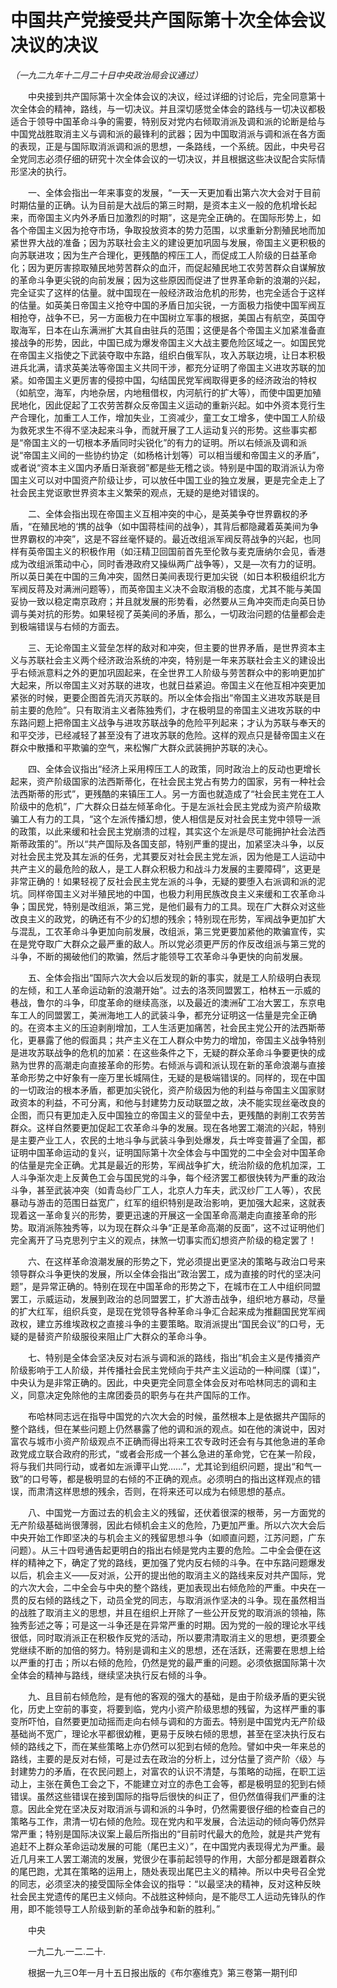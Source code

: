 # 中国共产党接受共产国际第十次全体会议决议的决议

*（一九二九年十二月二十日中央政治局会议通过）*

　　中央接到共产国际第十次全体会议的决议，经过详细的讨论后，完全同意第十次全体会的精神，路线，与一切决议。并且深切感觉全体会的路线与一切决议都极适合于领导中国革命斗争的需要，特别反对党内右倾取消派及调和派的论断是给与中国党战胜取消主义与调和派的最锋利的武器；因为中国取消派与调和派在各方面的表现，正是与国际取消派调和派的思想，一条路线，一个系统。因此，中央号召全党同志必须仔细的研究十次全体会议的一切决议，并且根据这些决议配合实际情形坚决的执行。

　　一、全体会指出一年来事变的发展，“一天一天更加看出第六次大会对于目前时期估量的正确。认为目前是大战后的第三时期，是资本主义一般的危机增长起来，而帝国主义内外矛盾日加激烈的时期”，这是完全正确的。在国际形势上，如各个帝国主义因为抢夺市场，争取投放资本的势力范围，以求重新分割殖民地而加紧世界大战的准备；因为苏联社会主义的建设更加巩固与发展，帝国主义更积极的向苏联进攻；因为生产合理化，更残酷的榨压工人，而促成工人阶级的日益革命化；因为更厉害掠取殖民地劳苦群众的血汗，而促起殖民地工农劳苦群众自谋解放的革命斗争更尖锐的向前发展；因为这些原因而促进了世界革命新的浪潮的兴起，完全证实了这样的估量。就中国现在一般经济政治危机的形势，也完全适合于这样的估量。如英美日帝国主义抢夺中国的矛盾日加尖锐，一方面极力指使中国军阀互相抢夺，战争不已，另一方面极力在中国树立军事的根据，美国占有航空，英国夺取海军，日本在山东满洲扩大其自由驻兵的范围；这便是各个帝国主义加紧准备直接战争的形势，因此，中国已成为爆发帝国主义大战主要危险区域之一。如国民党在帝国主义指使之下武装夺取中东路，组织白俄军队，攻入苏联边境，让日本积极进兵北满，请求英美法等帝国主义共同干涉，都充分证明了帝国主义进攻苏联的加紧。如帝国主义更厉害的侵掠中国，勾结国民党军阀取得更多的经济政治的特权（如航空，海军，内地杂居，内地租借权，内河航行的扩大等），而使中国更加殖民地化，因此促起了工农劳苦群众反帝国主义运动的重新兴起。如中外资本竞行生产合理化，加重工人工作，增加失业，工资减少，童工女工增多，使中国工人阶级为救死求生不得不坚决起来斗争，而就开展了工人运动复兴的形势。这些事实都是“帝国主义的一切根本矛盾同时尖锐化”的有力的证明。所以右倾派及调和派说“帝国主义间的一些协约协定（如杨格计划等）可以相当缓和帝国主义的矛盾”，或者说“资本主义国内矛盾日渐衰弱”都是些无稽之谈。特别是中国的取消派认为帝国主义可以对中国资产阶级让步，可以放任中国工业的独立发展，更是完全走上了社会民主党讴歌世界资本主义繁荣的观点，无疑的是绝对错误的。

　　二、全体会指出现在帝国主义互相冲突的中心，是英美争夺世界霸权的矛盾，“在殖民地的‘携的战争（如中国蒋桂间的战争），其背后都隐藏着英美间为争世界霸权的冲突”，这是不容丝毫怀疑的。最近改组派军阀反蒋战争的兴起，也同样有英帝国主义的积极作用（如汪精卫回国前首先至伦敦与麦克唐纳尔会见，香港成为改组派策动中心，同时香港政府又操纵两广战争等），又是—次有力的证明。所以英日美在中国的三角冲突，固然日美间表现行更加尖锐（如日本积极组织北方军阀反蒋及对满洲问题等），而英帝国主义决不会取消极的态度，尤其不能与美国妥协一致以稳定南京政府；并且就发展的形势看，必然要从三角冲突而走向英日协调与美对抗的形势。如果轻视了英美间的矛盾，那么，一切政治问题的估量都会走到极端错误与右倾的方面去。

　　三、无论帝国主义营垒怎样的敌对和冲突，但主要的世界矛盾，是世界资本主义与苏联社会主义两个经济政治系统的冲突，特别是一年来苏联社会主义的建设出乎右倾派意料之外的更加巩固起来，在全世界工人阶级与劳苦群众中的影响更加扩大起来，所以帝国主义对苏联的进攻，也就日益紧迫。帝国主义在他互相冲突更加紧张的时候，更要企图首先消灭苏联的。所以全体会指出“帝国主义进攻苏联是目前主要的危险”。只有取消主义者陈独秀们，才在极明显的帝国主义进攻苏联的中东路问题上把帝国主义战争与进攻苏联战争的危险平列起来；才认为苏联与奉天的和平交涉，已经减轻了甚至没有了进攻苏联的危险。这样的观点只是替帝国主义在群众中散播和平欺骗的空气，来松懈广大群众武装拥护苏联的决心。

　　四、全体会议指出“经济上采用榨压工人的政策，同时政治上的反动也更增长起来，资产阶级国家的法西斯蒂化，在社会民主党占有势力的国家，另有一种社会法西斯蒂的形式”，更残酷的来镇压工人。另一方面也就造成了“社会民主党在工人阶级中的危机”，广大群众日益左倾革命化。于是左派社会民主党成为资产阶级欺骗工人有力的工具，“这个左派传播幻想，使人相信是反对社会民主党中领导一派的政策，以此来缓和社会民主党崩溃的过程，其实这个左派是尽可能拥护社会法西斯蒂政策的”。所以“共产国际及各国支部，特别严重的提出，加紧坚决斗争，以反对社会民主党及其左派的任务，尤其要反对社会民主党左派，因为他是工人运动中共产主义的最危险的敌人，是工人群众积极力和战斗力发展的主要障碍”，这更是非常正确的！如果轻视了反社会民主党左派的斗争，无疑的要堕入右派调和派的泥坑。同样帝国主义对半殖民地的中国，也极力利用民族改良主义来缓和工农革命斗争；国民党，特别是改组派，第三党，是他们最有力的工具。现在广大群众对这些改良主义的政党，的确还有不少的幻想的残余；特别现在形势，军阀战争更加扩大与混乱，工农革命斗争更加向前发展，改组派，第三党更要加紧他的欺骗宣传，实在是党夺取广大群众之最严重的敌人。所以党必须更严厉的作反改组派与第三党的斗争，不断的揭破他们的欺骗，然后才能领导工农革命斗争更快的向前发展。

　　五、全体会指出“国际六次大会以后发现的新的事实，就是工人阶级明白表现的左倾，和工人革命运动新的浪潮开始”。过去的洛茨同盟罢工，柏林五一示威的巷战，鲁尔的斗争，印度革命的继续高涨，以及最近的澳洲矿工冶大罢工，东京电车工人的同盟罢工，美洲海地工人的武装斗争，都充分证明这一估量是完全正确的。在资本主义的压迫剥削增加，工人生活更加痛苦，社会民主党公开的法西斯蒂化，更暴露了他的假面具；共产主义在工人群众中势力的增加，帝国主义战争特别是进攻苏联战争的危机的加紧：在这些条件之下，无疑的群众革命斗争要更快的成熟为世界的高潮走向直接革命的形势。右倾派与调和派认现在新的革命浪潮与直接革命形势之中好象有一座万里长城隔住，无疑的是极端错误的。同样的，现在中国的一切政治的根本矛盾，都更加尖锐化，资产阶级因为他的利益与帝国主义国家财政资本的利益，不可分离，和他与封建势力反动联盟之故，决不能实现丝毫改良的企图，而只有更加走入反中国独立的帝国主义的营垒中去，更残酷的剥削工农劳苦群众。这样自然要更加促起工农革命斗争的发展。现在各地罢工潮流的兴起，特别是主要产业工人，农民的土地斗争与武装斗争到处爆发，兵士哗变普遍了全国，都证明中国革命运动的复兴，证明国际第十次全体会与中国党的二中全会对中国革命的估量是完全正确。尤其是最近的形势，军阀战争扩大，统治阶级的危机加深，工人斗争渐次走上反黄色工会与国民党的斗争，每个经济罢工都很快转为严重的政治斗争，甚至武装冲突（如青岛纱厂工人，北京人力车夫，武汉纱厂工人等），农民暴动与游击的范围日益宽广，红军的组织特别是政治影响，更加强大起来，这就表现着这一革命复兴的形势，要更迅速的开展这一全国革命高潮走向直接革命的形势。取消派陈独秀等，以为现在群众斗争“正是革命高潮的反面”，这不过证明他们完全离开了马克思列宁主义的观点，抹煞一切事实而幻想资产阶级的稳定罢了！

　　六、在这样革命浪潮发展的形势之下，党必须提出更坚决的策略与政治口号来领导群众斗争更快的发展，所以全体会指出“政治罢工，成为直接的时代的坚决问题”，是异常正确的。特别在现在中国革命的形势之下，在城市在工人中组织同盟罢工，示威运动，发展到政治的总同盟罢工，扩大游击战争，组织地方暴动，尽量的扩大红军，组织兵变，是现在党领导各种革命斗争汇合起来成为推翻国民党军阀政权，建立苏维埃政权之直接斗争的主要策略。取消派提出“国民会议”的口号，无疑的是替资产阶级服役来阻止广大群众的革命斗争。

　　七、特别是全体会坚决反对右派与调和派的路线，指出“机会主义是传播资产阶级影响于工人阶级，并传播社会民主党倾向于共产主义运动的一种间牒〔谍〕”，中央认为是非常正确的。因此，中央更完全同意全体会反对布哈林同志的调和主义，同意决定免除他的主席团委员的职务与在共产国际的工作。

　　布哈林同志远在指导中国党的六次大会的时候，虽然根本上是依据共产国际的整个路线，但在某些问题上仍然暴露了他的调和派的观点。如在他的演说中，因对富农与城市小资产阶级观点不正确而得出将来工农专政时还会有与其他急进的革命政党成立联合政府的形式，“或者会形成一个甚么急进的革命党，它在某一阶段，将与我们共同行动，或者如左派谭平山党……”，尤其论到组织问题，提出“和气一致”的口号等，都是极明显的右倾的不正确的观点。必须明白的指出这样观点的错误，而肃清这样思想的残余，否则，在将来还可以成为右倾思想的基点。

　　八、中国党一方面过去的机会主义的残留，还伏着很深的根蒂，另一方面党的无产阶级基础尚很薄弱，因此右倾机会主义的危险，乃更加严重。所以六次大会后中央开始工作即坚决的与机会主义的残留思想斗争（如顺直问题，江苏问题，广东问题）。从三十四号通告起更明白的指出右倾是党内主要的危险。二中全会便在这样的精神之下，确定了党的路线，更加强了党内反右倾的斗争。在中东路问题爆发以后，机会主义——反对派，公开的提出他的取消主义的路线来反对共产国际，党的六次大会，二中全会与中央的整个路线，更加表现出右倾危险的严重。中央在一贯的反右倾的路线之下，动员全党的同志，与取消派作坚决的斗争。现在虽然相当的战胜了取消主义的思想，并且在组织上开除了一些公开反党的取消派的领袖，陈独秀彭述之等；可是这一斗争还是在异常严重的时期。因为党的一般的理论水平线很低，同时取消派正在积极作反党的活动，所以要肃清取消主义的思想，更须要全党继续不断的加倍的努力。特别是调和主义的思想，还在活跃，还需要在思想上给以严重的打击；所以右倾的危险，仍然是党的最严重的问题。必须依据国际第十次全体会的精神与路线，继续坚决执行反右倾的斗争。

　　九、且目前右倾危险，是有他的客观的强大的基础，是由于阶级矛盾的更尖锐化，历史上空前的事变，将要到临，党内小资产阶级思想的残留，为这样严重的事变所吓怕，自然要更加动摇而走向右倾与调和的方面去。特别是中国党内无产阶级基础尚不宽广，理论水平都很幼稚，更易于反映右倾的思想，甚至在坚决执行反右倾的路线之下，而在某些策略上亦仍然可以犯到右倾的危险。譬如中央一年来总的路线，主要的是反对右倾，可是过去在政治的分析上，过分估量了资产阶〈级〉与封建势力的矛盾，在农民问题上，对富农的认识不清楚，与策略的动摇，在职工运动上，主张在黄色工会之下，不能建立对立的赤色工会等，都是极明显的犯到右倾错误。虽然这些错误在接到国际的指导后很快的纠正了，但仍然值得我们严重的注意。因此全党在坚决反对取消派与调和派的斗争时，仍然需要很仔细的检查自己的策略与工作，肃清一切右倾的危险。现在党内和平发展，合法运动的倾向等仍然异常严重；特别是国际决议案上最后所指出的“目前时代最大的危险，就是共产党有追赶不上群众革命运动发展的可能（尾巴主义）”，在中国党内表现得尤为严重。最近几月来工人罢工潮流的发展，党很少在事前起领导的作用，大部分都是跟着群众的尾巴跑，尤其在策略的运用上，随处表现出尾巴主义的精神。所以中央号召全党的同志，必须坚决的接受国际全体会议的指导：“以最坚决的精神，反对这种反映社会民主党遗传的尾巴主义倾向。不战胜这种倾向，是不能尽工人运动先锋队的作用，即不能领导工人阶级到新的革命战争和新的胜利。”

　　中央

　　一九二九.一二.二十.

　　根据一九三O年一月十五日报出版的《布尔塞维克》第三卷第一期刊印

